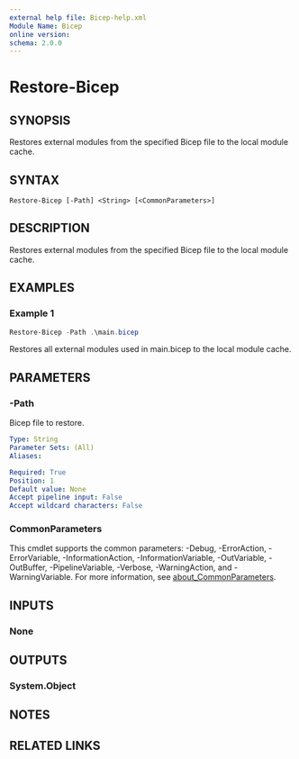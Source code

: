 ```yaml
---
external help file: Bicep-help.xml
Module Name: Bicep
online version:
schema: 2.0.0
---
```


# Restore-Bicep

## SYNOPSIS
Restores external modules from the specified Bicep file to the local module cache.

## SYNTAX

```
Restore-Bicep [-Path] <String> [<CommonParameters>]
```

## DESCRIPTION
Restores external modules from the specified Bicep file to the local module cache.

## EXAMPLES

### Example 1
```powershell
Restore-Bicep -Path .\main.bicep
```

Restores all external modules used in main.bicep to the local module cache.

## PARAMETERS

### -Path
Bicep file to restore.

```yaml
Type: String
Parameter Sets: (All)
Aliases:

Required: True
Position: 1
Default value: None
Accept pipeline input: False
Accept wildcard characters: False
```

### CommonParameters
This cmdlet supports the common parameters: -Debug, -ErrorAction, -ErrorVariable, -InformationAction, -InformationVariable, -OutVariable, -OutBuffer, -PipelineVariable, -Verbose, -WarningAction, and -WarningVariable. For more information, see [about_CommonParameters](http://go.microsoft.com/fwlink/?LinkID=113216).

## INPUTS

### None

## OUTPUTS

### System.Object
## NOTES

## RELATED LINKS
